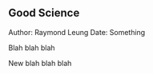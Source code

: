 Good Science
-----------

Author: Raymond Leung
Date: Something

Blah blah blah 

New blah blah blah 
